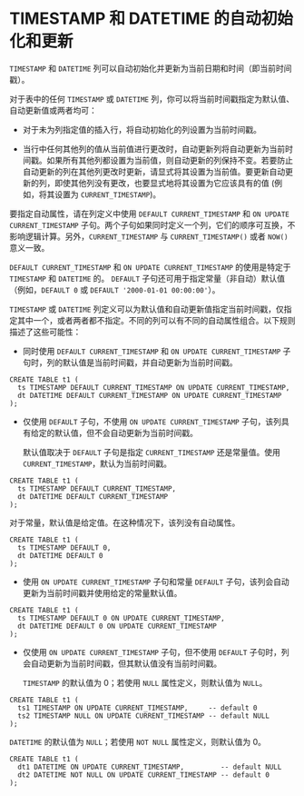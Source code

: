 # TIMESTAMP 和 DATETIME 的自动初始化和更新

`TIMESTAMP` 和 `DATETIME` 列可以自动初始化并更新为当前日期和时间（即当前时间戳）。

对于表中的任何 `TIMESTAMP` 或 `DATETIME` 列，你可以将当前时间戳指定为默认值、自动更新值或两者均可：

- 对于未为列指定值的插入行，将自动初始化的列设置为当前时间戳。

- 当行中任何其他列的值从当前值进行更改时，自动更新列将自动更新为当前时间戳。如果所有其他列都设置为当前值，则自动更新的列保持不变。若要防止自动更新的列在其他列更改时更新，请显式将其设置为当前值。要更新自动更新的列，即使其他列没有更改，也要显式地将其设置为它应该具有的值 (例如，将其设置为 `CURRENT_TIMESTAMP`)。

要指定自动属性，请在列定义中使用 `DEFAULT CURRENT_TIMESTAMP` 和 `ON UPDATE CURRENT_TIMESTAMP` 子句。两个子句如果同时定义一个列，它们的顺序可互换，不影响逻辑计算。另外，`CURRENT_TIMESTAMP` 与 `CURRENT_TIMESTAMP()` 或者 `NOW()` 意义一致。

`DEFAULT CURRENT_TIMESTAMP` 和 `ON UPDATE CURRENT_TIMESTAMP` 的使用是特定于 `TIMESTAMP` 和 `DATETIME` 的。 `DEFAULT` 子句还可用于指定常量（非自动）默认值（例如，`DEFAULT 0` 或 `DEFAULT '2000-01-01 00:00:00'`）。

`TIMESTAMP` 或 `DATETIME` 列定义可以为默认值和自动更新值指定当前时间戳，仅指定其中一个，或者两者都不指定。不同的列可以有不同的自动属性组合。以下规则描述了这些可能性：

- 同时使用 `DEFAULT CURRENT_TIMESTAMP` 和 `ON UPDATE CURRENT_TIMESTAMP` 子句时，列的默认值是当前时间戳，并自动更新为当前时间戳。

```
CREATE TABLE t1 (
  ts TIMESTAMP DEFAULT CURRENT_TIMESTAMP ON UPDATE CURRENT_TIMESTAMP,
  dt DATETIME DEFAULT CURRENT_TIMESTAMP ON UPDATE CURRENT_TIMESTAMP
);
```

- 仅使用 `DEFAULT` 子句，不使用 `ON UPDATE CURRENT_TIMESTAMP` 子句，该列具有给定的默认值，但不会自动更新为当前时间戳。

   默认值取决于 `DEFAULT` 子句是指定 `CURRENT_TIMESTAMP` 还是常量值。使用 `CURRENT_TIMESTAMP`，默认为当前时间戳。

```
CREATE TABLE t1 (
  ts TIMESTAMP DEFAULT CURRENT_TIMESTAMP,
  dt DATETIME DEFAULT CURRENT_TIMESTAMP
);
```

   对于常量，默认值是给定值。在这种情况下，该列没有自动属性。

```
CREATE TABLE t1 (
  ts TIMESTAMP DEFAULT 0,
  dt DATETIME DEFAULT 0
);
```

- 使用 `ON UPDATE CURRENT_TIMESTAMP` 子句和常量 `DEFAULT` 子句，该列会自动更新为当前时间戳并使用给定的常量默认值。

```
CREATE TABLE t1 (
  ts TIMESTAMP DEFAULT 0 ON UPDATE CURRENT_TIMESTAMP,
  dt DATETIME DEFAULT 0 ON UPDATE CURRENT_TIMESTAMP
);
```

- 仅使用 `ON UPDATE CURRENT_TIMESTAMP` 子句，但不使用 `DEFAULT` 子句时，列会自动更新为当前时间戳，但其默认值没有当前时间戳。

   `TIMESTAMP` 的默认值为 0；若使用 `NULL` 属性定义，则默认值为 `NULL`。

```
CREATE TABLE t1 (
  ts1 TIMESTAMP ON UPDATE CURRENT_TIMESTAMP,     -- default 0
  ts2 TIMESTAMP NULL ON UPDATE CURRENT_TIMESTAMP -- default NULL
);
```

`DATETIME` 的默认值为 `NULL`；若使用 `NOT NULL` 属性定义，则默认值为 0。

```
CREATE TABLE t1 (
  dt1 DATETIME ON UPDATE CURRENT_TIMESTAMP,         -- default NULL
  dt2 DATETIME NOT NULL ON UPDATE CURRENT_TIMESTAMP -- default 0
);
```
